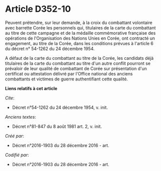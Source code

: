 # Article D352-10

Peuvent prétendre, sur leur demande, à la croix du combattant volontaire avec barrette Corée les personnels qui, titulaires
de la carte du combattant au titre de cette campagne et de la médaille commémorative française des opérations de
l'Organisation des Nations Unies en Corée, ont contracté un engagement, au titre de la Corée, dans les conditions prévues à
l'article 6 du décret n° 54-1262 du 24 décembre 1954.

A défaut de la carte du combattant au titre de la Corée, les candidats déjà titulaires de la carte du combattant au titre
d'un autre conflit pourront se prévaloir de leur qualité de combattant de Corée sur présentation d'un certificat ou
attestation délivré par l'Office national des anciens combattants et victimes de guerre authentifiant cette qualité.

**Liens relatifs à cet article**

_Cite_:

  - Décret n°54-1262 du 24 décembre 1954, v. init.

_Anciens textes_:

  - Décret n°81-847 du 8 août 1981 art. 2, v. init.

_Créé par_:

  - Décret n°2016-1903 du 28 décembre 2016 - art.

_Codifié par_:

  - Décret n°2016-1903 du 28 décembre 2016 - art.
